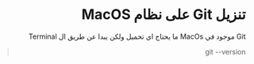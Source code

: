 ﻿# <div dir="rtl"> تنزيل Git على نظام MacOS</div>

<div dir="rtl">
Git موجود في MacOs ما يحتاج اي تحميل  ولكن يبدا عن طريق ال Terminal 

> git --version

  
</div>
